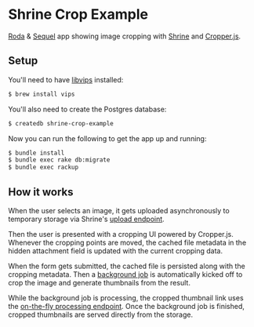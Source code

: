 # Shrine Crop Example

[Roda] & [Sequel] app showing image cropping with [Shrine] and [Cropper.js].

## Setup

You'll need to have [libvips] installed:

```sh
$ brew install vips
```

You'll also need to create the Postgres database:

```sh
$ createdb shrine-crop-example
```

Now you can run the following to get the app up and running:

```sh
$ bundle install
$ bundle exec rake db:migrate
$ bundle exec rackup
```

## How it works

When the user selects an image, it gets uploaded asynchronously to temporary
storage via Shrine's [upload endpoint].

Then the user is presented with a cropping UI powered by Cropper.js. Whenever
the cropping points are moved, the cached file metadata in the hidden attachment
field is updated with the current cropping data.

When the form gets submitted, the cached file is persisted along with the
cropping metadata. Then a [background job] is automatically kicked off to crop
the image and generate thumbnails from the result.

While the background job is processing, the cropped thumbnail link uses the
[on-the-fly processing endpoint][derivation endpoint]. Once the background job
is finished, cropped thumbnails are served directly from the storage.

[Roda]: https://roda.jeremyevans.net/
[Sequel]: https://sequel.jeremyevans.net/
[Shrine]: https://shrinerb.com
[Cropper.js]: https://fengyuanchen.github.io/cropperjs/
[libvips]: http://libvips.github.io/libvips/
[upload endpoint]: https://shrinerb.com/docs/plugins/upload_endpoint
[background job]: https://shrinerb.com/docs/plugins/backgrounding
[derivation endpoint]: https://shrinerb.com/docs/plugins/derivation_endpoint
